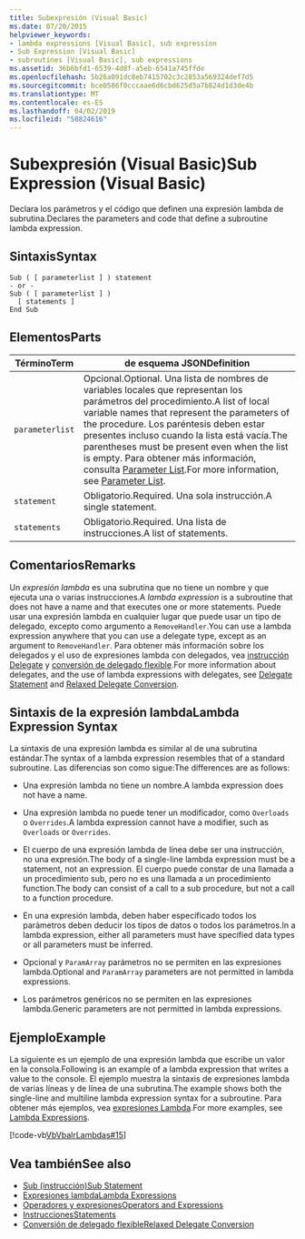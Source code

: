 ```yaml
---
title: Subexpresión (Visual Basic)
ms.date: 07/20/2015
helpviewer_keywords:
- lambda expressions [Visual Basic], sub expression
- Sub Expression [Visual Basic]
- subroutines [Visual Basic], sub expressions
ms.assetid: 36b6bfd1-6539-4d8f-a5eb-6541a745ffde
ms.openlocfilehash: 5b26a091dc8eb7415702c3c2853a569324def7d5
ms.sourcegitcommit: bce0586f0cccaae6d6cbd625d5a7b824d1d3de4b
ms.translationtype: MT
ms.contentlocale: es-ES
ms.lasthandoff: 04/02/2019
ms.locfileid: "58824616"
---
```

# <a name="sub-expression-visual-basic"></a><span data-ttu-id="8bdd4-102">Subexpresión (Visual Basic)</span><span class="sxs-lookup"><span data-stu-id="8bdd4-102">Sub Expression (Visual Basic)</span></span>
<span data-ttu-id="8bdd4-103">Declara los parámetros y el código que definen una expresión lambda de subrutina.</span><span class="sxs-lookup"><span data-stu-id="8bdd4-103">Declares the parameters and code that define a subroutine lambda expression.</span></span>  
  
## <a name="syntax"></a><span data-ttu-id="8bdd4-104">Sintaxis</span><span class="sxs-lookup"><span data-stu-id="8bdd4-104">Syntax</span></span>  
  
```  
Sub ( [ parameterlist ] ) statement  
- or -  
Sub ( [ parameterlist ] )  
  [ statements ]  
End Sub  
```  
  
## <a name="parts"></a><span data-ttu-id="8bdd4-105">Elementos</span><span class="sxs-lookup"><span data-stu-id="8bdd4-105">Parts</span></span>  
  
|<span data-ttu-id="8bdd4-106">Término</span><span class="sxs-lookup"><span data-stu-id="8bdd4-106">Term</span></span>|<span data-ttu-id="8bdd4-107">de esquema JSON</span><span class="sxs-lookup"><span data-stu-id="8bdd4-107">Definition</span></span>|  
|---|---|  
|`parameterlist`|<span data-ttu-id="8bdd4-108">Opcional.</span><span class="sxs-lookup"><span data-stu-id="8bdd4-108">Optional.</span></span> <span data-ttu-id="8bdd4-109">Una lista de nombres de variables locales que representan los parámetros del procedimiento.</span><span class="sxs-lookup"><span data-stu-id="8bdd4-109">A list of local variable names that represent the parameters of the procedure.</span></span> <span data-ttu-id="8bdd4-110">Los paréntesis deben estar presentes incluso cuando la lista está vacía.</span><span class="sxs-lookup"><span data-stu-id="8bdd4-110">The parentheses must be present even when the list is empty.</span></span> <span data-ttu-id="8bdd4-111">Para obtener más información, consulta [Parameter List](../../../visual-basic/language-reference/statements/parameter-list.md).</span><span class="sxs-lookup"><span data-stu-id="8bdd4-111">For more information, see [Parameter List](../../../visual-basic/language-reference/statements/parameter-list.md).</span></span>|  
|`statement`|<span data-ttu-id="8bdd4-112">Obligatorio.</span><span class="sxs-lookup"><span data-stu-id="8bdd4-112">Required.</span></span> <span data-ttu-id="8bdd4-113">Una sola instrucción.</span><span class="sxs-lookup"><span data-stu-id="8bdd4-113">A single statement.</span></span>|  
|`statements`|<span data-ttu-id="8bdd4-114">Obligatorio.</span><span class="sxs-lookup"><span data-stu-id="8bdd4-114">Required.</span></span> <span data-ttu-id="8bdd4-115">Una lista de instrucciones.</span><span class="sxs-lookup"><span data-stu-id="8bdd4-115">A list of statements.</span></span>|  
  
## <a name="remarks"></a><span data-ttu-id="8bdd4-116">Comentarios</span><span class="sxs-lookup"><span data-stu-id="8bdd4-116">Remarks</span></span>  
 <span data-ttu-id="8bdd4-117">Un *expresión lambda* es una subrutina que no tiene un nombre y que ejecuta una o varias instrucciones.</span><span class="sxs-lookup"><span data-stu-id="8bdd4-117">A *lambda expression* is a subroutine that does not have a name and that executes one or more statements.</span></span> <span data-ttu-id="8bdd4-118">Puede usar una expresión lambda en cualquier lugar que puede usar un tipo de delegado, excepto como argumento a `RemoveHandler`.</span><span class="sxs-lookup"><span data-stu-id="8bdd4-118">You can use a lambda expression anywhere that you can use a delegate type, except as an argument to `RemoveHandler`.</span></span> <span data-ttu-id="8bdd4-119">Para obtener más información sobre los delegados y el uso de expresiones lambda con delegados, vea [instrucción Delegate](../../../visual-basic/language-reference/statements/delegate-statement.md) y [conversión de delegado flexible](../../../visual-basic/programming-guide/language-features/delegates/relaxed-delegate-conversion.md).</span><span class="sxs-lookup"><span data-stu-id="8bdd4-119">For more information about delegates, and the use of lambda expressions with delegates, see [Delegate Statement](../../../visual-basic/language-reference/statements/delegate-statement.md) and [Relaxed Delegate Conversion](../../../visual-basic/programming-guide/language-features/delegates/relaxed-delegate-conversion.md).</span></span>  
  
## <a name="lambda-expression-syntax"></a><span data-ttu-id="8bdd4-120">Sintaxis de la expresión lambda</span><span class="sxs-lookup"><span data-stu-id="8bdd4-120">Lambda Expression Syntax</span></span>  
 <span data-ttu-id="8bdd4-121">La sintaxis de una expresión lambda es similar al de una subrutina estándar.</span><span class="sxs-lookup"><span data-stu-id="8bdd4-121">The syntax of a lambda expression resembles that of a standard subroutine.</span></span> <span data-ttu-id="8bdd4-122">Las diferencias son como sigue:</span><span class="sxs-lookup"><span data-stu-id="8bdd4-122">The differences are as follows:</span></span>  
  
-   <span data-ttu-id="8bdd4-123">Una expresión lambda no tiene un nombre.</span><span class="sxs-lookup"><span data-stu-id="8bdd4-123">A lambda expression does not have a name.</span></span>  
  
-   <span data-ttu-id="8bdd4-124">Una expresión lambda no puede tener un modificador, como `Overloads` o `Overrides`.</span><span class="sxs-lookup"><span data-stu-id="8bdd4-124">A lambda expression cannot have a modifier, such as `Overloads` or `Overrides`.</span></span>  
  
-   <span data-ttu-id="8bdd4-125">El cuerpo de una expresión lambda de línea debe ser una instrucción, no una expresión.</span><span class="sxs-lookup"><span data-stu-id="8bdd4-125">The body of a single-line lambda expression must be a statement, not an expression.</span></span> <span data-ttu-id="8bdd4-126">El cuerpo puede constar de una llamada a un procedimiento sub, pero no es una llamada a un procedimiento function.</span><span class="sxs-lookup"><span data-stu-id="8bdd4-126">The body can consist of a call to a sub procedure, but not a call to a function procedure.</span></span>  
  
-   <span data-ttu-id="8bdd4-127">En una expresión lambda, deben haber especificado todos los parámetros deben deducir los tipos de datos o todos los parámetros.</span><span class="sxs-lookup"><span data-stu-id="8bdd4-127">In a lambda expression, either all parameters must have specified data types or all parameters must be inferred.</span></span>  
  
-   <span data-ttu-id="8bdd4-128">Opcional y `ParamArray` parámetros no se permiten en las expresiones lambda.</span><span class="sxs-lookup"><span data-stu-id="8bdd4-128">Optional and `ParamArray` parameters are not permitted in lambda expressions.</span></span>  
  
-   <span data-ttu-id="8bdd4-129">Los parámetros genéricos no se permiten en las expresiones lambda.</span><span class="sxs-lookup"><span data-stu-id="8bdd4-129">Generic parameters are not permitted in lambda expressions.</span></span>  
  
## <a name="example"></a><span data-ttu-id="8bdd4-130">Ejemplo</span><span class="sxs-lookup"><span data-stu-id="8bdd4-130">Example</span></span>  
 <span data-ttu-id="8bdd4-131">La siguiente es un ejemplo de una expresión lambda que escribe un valor en la consola.</span><span class="sxs-lookup"><span data-stu-id="8bdd4-131">Following is an example of a lambda expression that writes a value to the console.</span></span> <span data-ttu-id="8bdd4-132">El ejemplo muestra la sintaxis de expresiones lambda de varias líneas y de línea de una subrutina.</span><span class="sxs-lookup"><span data-stu-id="8bdd4-132">The example shows both the single-line and multiline lambda expression syntax for a subroutine.</span></span> <span data-ttu-id="8bdd4-133">Para obtener más ejemplos, vea [expresiones Lambda](../../../visual-basic/programming-guide/language-features/procedures/lambda-expressions.md).</span><span class="sxs-lookup"><span data-stu-id="8bdd4-133">For more examples, see [Lambda Expressions](../../../visual-basic/programming-guide/language-features/procedures/lambda-expressions.md).</span></span>  
  
 [!code-vb[VbVbalrLambdas#15](~/samples/snippets/visualbasic/VS_Snippets_VBCSharp/VbVbalrLambdas/VB/Class1.vb#15)]  
  
## <a name="see-also"></a><span data-ttu-id="8bdd4-134">Vea también</span><span class="sxs-lookup"><span data-stu-id="8bdd4-134">See also</span></span>

- [<span data-ttu-id="8bdd4-135">Sub (instrucción)</span><span class="sxs-lookup"><span data-stu-id="8bdd4-135">Sub Statement</span></span>](../../../visual-basic/language-reference/statements/sub-statement.md)
- [<span data-ttu-id="8bdd4-136">Expresiones lambda</span><span class="sxs-lookup"><span data-stu-id="8bdd4-136">Lambda Expressions</span></span>](../../../visual-basic/programming-guide/language-features/procedures/lambda-expressions.md)
- [<span data-ttu-id="8bdd4-137">Operadores y expresiones</span><span class="sxs-lookup"><span data-stu-id="8bdd4-137">Operators and Expressions</span></span>](../../../visual-basic/programming-guide/language-features/operators-and-expressions/index.md)
- [<span data-ttu-id="8bdd4-138">Instrucciones</span><span class="sxs-lookup"><span data-stu-id="8bdd4-138">Statements</span></span>](../../../visual-basic/programming-guide/language-features/statements.md)
- [<span data-ttu-id="8bdd4-139">Conversión de delegado flexible</span><span class="sxs-lookup"><span data-stu-id="8bdd4-139">Relaxed Delegate Conversion</span></span>](../../../visual-basic/programming-guide/language-features/delegates/relaxed-delegate-conversion.md)
